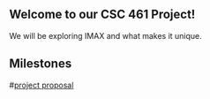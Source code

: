 ## Welcome to our CSC 461 Project! 
We will be exploring IMAX and what makes it unique.

## Milestones
#[project proposal](/project_proposal.md)


